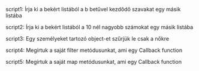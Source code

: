 script1:
Írja ki a bekért listából a b betűvel kezdődő szavakat egy másik listába

script2:
Írja ki a bekért listából a 10 nél nagyobb számokat egy másik listába

script3:
Egy személyeket tartozó object-et szűrjük le csak a nőkre

script4:
Megírtuk a saját filter metódusunkat, ami egy Callback function

script5:
Megírtuk a saját map metódusunkat, ami egy Callback function